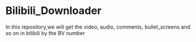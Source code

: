# Bilibili_Downloader
In this repository,we will get the video, audio, comments, bullet_screens and so on in bilibili by the BV number
